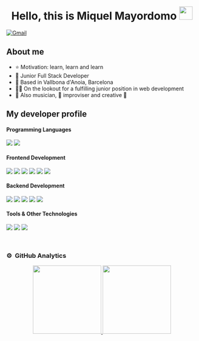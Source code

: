 <div align="center">
<h1>Hello, this is Miquel Mayordomo <img src="https://media.giphy.com/media/hvRJCLFzcasrR4ia7z/giphy.gif" width="35"></h1>
</div>

<!-- <img src=""> -->

[![Gmail](https://img.shields.io/badge/Gmail-D14836?style=for-the-badge&logo=gmail&logoColor=white)](mailto:miquelmayordomo@gmail.com)

## About me

- ⭐ Motivation: learn, learn and learn
- 📲 Junior Full Stack Developer
- 📍 Based in Vallbona d'Anoia, Barcelona
- 🧑‍💻 On the lookout for a fulfilling junior position in web development
- 🎼 Also musician, 🎹 improviser and creative 🧠

## My developer profile

<h4>Programming Languages</h4>
<p>
  <img src="https://img.shields.io/badge/JavaScript-F7DF1E?style=for-the-badge&logo=javascript&logoColor=black">
  <img src="https://img.shields.io/badge/TypeScript-007ACC?style=for-the-badge&logo=typescript&logoColor=white">
</p>
<h4>Frontend Development</h4>
<p>
  <img src="https://img.shields.io/badge/HTML5-E34F26?style=for-the-badge&logo=html5&logoColor=white">
  <img src="https://img.shields.io/badge/CSS3-1572B6?style=for-the-badge&logo=css3&logoColor=white">
  <img src="https://img.shields.io/badge/Angular-DD0031?style=for-the-badge&logo=angular&logoColor=white">
  <img src="https://img.shields.io/badge/Vue.js-35495E?style=for-the-badge&logo=vue.js&logoColor=4FC08D">
  <img src="https://img.shields.io/badge/Tailwind_CSS-38B2AC?style=for-the-badge&logo=tailwind-css&logoColor=white">
  <img src="https://img.shields.io/badge/bootstrap-%23563D7C.svg?style=for-the-badge&logo=bootstrap&logoColor=white">
</p>
<h4>Backend Development</h4>
<p>
  <img src="https://img.shields.io/badge/node.js-%2343853D.svg?style=for-the-badge&logo=node.js&logoColor=white">
  <img src="https://img.shields.io/badge/express.js-%23404d59.svg?style=for-the-badge&logo=express&logoColor=%2361DAFB">
  <img src="https://img.shields.io/badge/MongoDB-white?style=for-the-badge&logo=mongodb&logoColor=4EA94B">
  <img src="https://img.shields.io/badge/Mongoose-00C58E?style=for-the-badge">
  <img src="https://img.shields.io/badge/MySQL-005C84?style=for-the-badge&logo=mysql&logoColor=white">
</p>
<h4>Tools & Other Technologies</h4>
<p>
  <img src="https://img.shields.io/badge/Git-F05032?style=for-the-badge&logo=git&logoColor=white">
  <img src="https://img.shields.io/badge/GitHub-100000?style=for-the-badge&logo=github&logoColor=white">
  <img src="https://img.shields.io/badge/VisualStudioCode-0078d7.svg?style=for-the-badge&logo=visual-studio-code&logoColor=white">
</p>
</br>

### ⚙️ &nbsp;GitHub Analytics

<p align="center">
<a href="https://github.com/miquelmb">
  <img height="180em" src="https://github-readme-stats-eight-theta.vercel.app/api?username=miquelmb&show_icons=true&theme=algolia&include_all_commits=true&count_private=true"/>
  <img height="180em" src="https://github-readme-stats-eight-theta.vercel.app/api/top-langs/?username=miquelmb&layout=compact&langs_count=8&theme=algolia"/>
</a>
</p>
